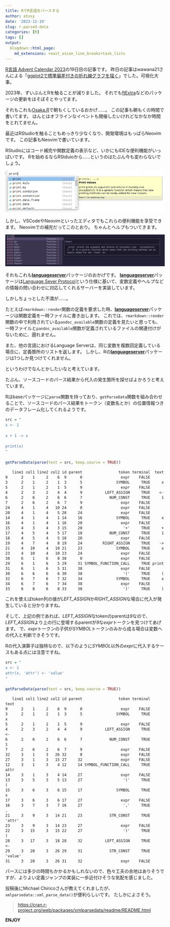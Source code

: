 ```yaml
---
title: RでR言語をパースする
author: atusy
date: '2023-12-19'
slug: r-parsed-data
categories: [R]
tags: []
output:
  blogdown::html_page:
    md_extensions: +east_asian_line_breaks+task_lists
---
```


[R言語 Advent Calendar 2023](https://qiita.com/advent-calendar/2023/rlang)の19日目の記事です。
昨日の記事はwawana21さんによる「[ggplot2で標準偏差付きの折れ線グラフを描く](https://qiita.com/wawana12/items/2e9ed1eb64ab27682a3c)」でした。可視化大事。

2023年、ずいぶんとRを触ることが減りました。
それでも[ftExtra](https://ftextra.atusy.net)などのパッケージの更新をほそぼそとやってます。

それもこれも[Osaka.R](https://osaka-r.connpass.com)で朝もくしているおかげ......。
この記事も朝もくの時間で書いてます。
ほんとはオフラインなイベントも開催したいけれどなかなか時間をとれてません。

最近はRStudioを触ることもめっきり少なくなり、開発環境はもっぱらNeovimです。
この記事もNeovimで書いています。

RStudioにはコード補完や関数定義の表示など、いかにもIDEな便利機能がいっぱいです。
Rを始めるならRStduioから......というのはたぶん今も変わらないでしょう。

![](img/rstudio-completion.png)

しかし、VSCodeやNeovimといったエディタでもこれらの便利機能を享受できます。
Neovimでの補完だってこのとおり。
ちゃんとヘルプもついてきます。

![](img/neovim-completion.png)

それもこれも[**languageserver**](https://github.com/REditorSupport/languageserver)パッケージのおかげです。
[**languageserver**](https://github.com/REditorSupport/languageserver)パッケージは[Language Sever Protocol](https://microsoft.github.io/language-server-protocol/)という仕様に基いて、変数定義やヘルプなどの情報の問い合わせに対応してくれるサーバーを実装しています。

しかしちょっとした不満が......。

たとえば`rmarkdown::render`関数の定義を要求した時、[**languageserver**](https://github.com/REditorSupport/languageserver)パッケージは関数定義を一時ファイルに書き出します。
これでは、`rmarkdown::render`関数の中で利用されている`pandoc_available`関数の定義を見たいと思っても、一時ファイルと`pandoc_available`関数が定義されているファイルの関連付けがないために、遡れません。

また、他の言語におけるLanguage Serverは、同じ変数を複数回定義している場合に、定義箇所のリストを返します。
しかし、Rの[**languageserver**](https://github.com/REditorSupport/languageserver)パッケージは1つしか見つけてくれません。

というわけでなんとかしたいなと考えています。

たぶん、ソースコードのパース結果から代入の発生箇所を探せばよかろうと考えています。

Rはbaseパッケージに`parse`関数を持っており、`getParseData`関数を組み合わせることで、ソースコードのパース結果をトークン（変数名とか）の位置情報つきのデータフレーム化してくれるようです。

``` r
src = "
x <- 1

x + 1 -> x

print(x)
"

getParseData(parse(text = src, keep.source = TRUE))
```

       line1 col1 line2 col2 id parent                token terminal  text
    9      2    1     2    6  9      0                 expr    FALSE      
    3      2    1     2    1  3      5               SYMBOL     TRUE     x
    5      2    1     2    1  5      9                 expr    FALSE      
    4      2    3     2    4  4      9          LEFT_ASSIGN     TRUE    <-
    6      2    6     2    6  6      7            NUM_CONST     TRUE     1
    7      2    6     2    6  7      9                 expr    FALSE      
    24     4    1     4   10 24      0                 expr    FALSE      
    20     4    1     4    5 20     24                 expr    FALSE      
    14     4    1     4    1 14     16               SYMBOL     TRUE     x
    16     4    1     4    1 16     20                 expr    FALSE      
    15     4    3     4    3 15     20                  '+'     TRUE     +
    17     4    5     4    5 17     18            NUM_CONST     TRUE     1
    18     4    5     4    5 18     20                 expr    FALSE      
    19     4    7     4    8 19     24         RIGHT_ASSIGN     TRUE    ->
    21     4   10     4   10 21     23               SYMBOL     TRUE     x
    23     4   10     4   10 23     24                 expr    FALSE      
    38     6    1     6    8 38      0                 expr    FALSE      
    29     6    1     6    5 29     31 SYMBOL_FUNCTION_CALL     TRUE print
    31     6    1     6    5 31     38                 expr    FALSE      
    30     6    6     6    6 30     38                  '('     TRUE     (
    32     6    7     6    7 32     34               SYMBOL     TRUE     x
    34     6    7     6    7 34     38                 expr    FALSE      
    33     6    8     6    8 33     38                  ')'     TRUE     )

これを使えばtoken列の値が*LEFT_ASSIGN*か*RIGHT_ASSIGN*な場合に代入が発生していると分かりますね。

そして、上記の例であれば、*LEFT_ASSIGN*なtokenのparentは*9*なので、*LEFT_ASSIGN*より上の行に登場するparentが*9*な*expr*トークンを見つけてあげます。
で、*expr*トークンの子供が*SYMBOL*トークンのみから成る場合は変数への代入と判断できそうです。

Rの代入演算子は独特なので、以下のように*SYMBOL*以外の*expr*に代入するケースもある点には注意ですね。

``` r
src = "
x <- 1
attr(x, 'attr') <- 'value'
"

getParseData(parse(text = src, keep.source = TRUE))
```

       line1 col1 line2 col2 id parent                token terminal    text
    9      2    1     2    6  9      0                 expr    FALSE        
    3      2    1     2    1  3      5               SYMBOL     TRUE       x
    5      2    1     2    1  5      9                 expr    FALSE        
    4      2    3     2    4  4      9          LEFT_ASSIGN     TRUE      <-
    6      2    6     2    6  6      7            NUM_CONST     TRUE       1
    7      2    6     2    6  7      9                 expr    FALSE        
    32     3    1     3   26 32      0                 expr    FALSE        
    27     3    1     3   15 27     32                 expr    FALSE        
    12     3    1     3    4 12     14 SYMBOL_FUNCTION_CALL     TRUE    attr
    14     3    1     3    4 14     27                 expr    FALSE        
    13     3    5     3    5 13     27                  '('     TRUE       (
    15     3    6     3    6 15     17               SYMBOL     TRUE       x
    17     3    6     3    6 17     27                 expr    FALSE        
    16     3    7     3    7 16     27                  ','     TRUE       ,
    21     3    9     3   14 21     23            STR_CONST     TRUE  'attr'
    23     3    9     3   14 23     27                 expr    FALSE        
    22     3   15     3   15 22     27                  ')'     TRUE       )
    28     3   17     3   18 28     32          LEFT_ASSIGN     TRUE      <-
    29     3   20     3   26 29     31            STR_CONST     TRUE 'value'
    31     3   20     3   26 31     32                 expr    FALSE        

パースには多少の時間もかかるかもしれないので、色々工夫の余地はありそうですが、よりよい定義ジャンプの実装に一歩近付けそうな気配を感じました。

投稿後にMichael Chiricoさんが教えてくれましたが、`xmlparsedata::xml_parse_data()`が便利らしいです。
たしかによさそう。

> https://cran.r-project.org/web/packages/xmlparsedata/readme/README.html

**ENJOY**
